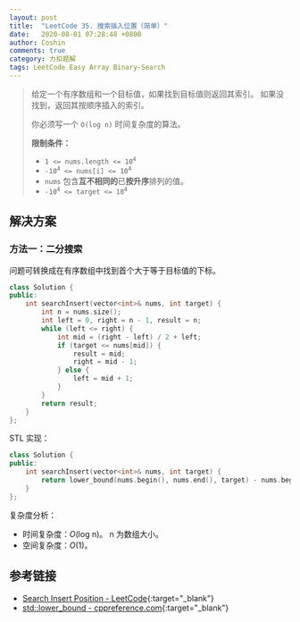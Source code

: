 ```yaml
---
layout: post
title:  "LeetCode 35. 搜索插入位置（简单）"
date:   2020-08-01 07:28:48 +0800
author: Coshin
comments: true
category: 力扣题解
tags: LeetCode Easy Array Binary-Search
---
```

> 给定一个有序数组和一个目标值，如果找到目标值则返回其索引。
> 如果没找到，返回其按顺序插入的索引。
> 
> 你必须写一个 `O(log n)` 时间复杂度的算法。
> 
> **限制条件：**
> 
> * <code>1 <= nums.length <= 10<sup>4</sup></code>
> * <code>-10<sup>4</sup> <= nums[i] <= 10<sup>4</sup></code>
> * `nums` 包含**互不相同的**已**按升序**排列的值。
> * <code>-10<sup>4</sup> <= target <= 10<sup>4</sup></code>

## 解决方案

### 方法一：二分搜索

问题可转换成在有序数组中找到首个大于等于目标值的下标。

```cpp
class Solution {
public:
    int searchInsert(vector<int>& nums, int target) {
        int n = nums.size();
        int left = 0, right = n - 1, result = n;
        while (left <= right) {
            int mid = (right - left) / 2 + left;
            if (target <= nums[mid]) {
                result = mid;
                right = mid - 1;
            } else {
                left = mid + 1;
            }
        }
        return result;
    }
};
```

STL 实现：

```cpp
class Solution {
public:
    int searchInsert(vector<int>& nums, int target) {
        return lower_bound(nums.begin(), nums.end(), target) - nums.begin();
    }
};
```

复杂度分析：
* 时间复杂度：*O*(log n)。
  n 为数组大小。
* 空间复杂度：*O*(1)。

## 参考链接

* [Search Insert Position - LeetCode](https://leetcode.com/problems/search-insert-position/){:target="_blank"}
* [std::lower_bound - cppreference.com](https://en.cppreference.com/w/cpp/algorithm/lower_bound){:target="_blank"}
